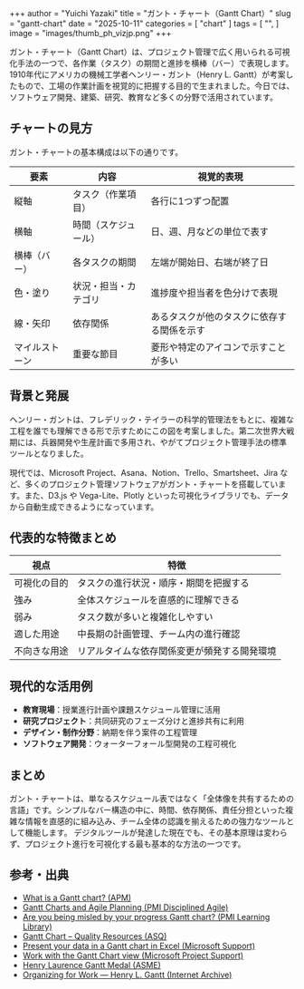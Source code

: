 +++
author = "Yuichi Yazaki"
title = "ガント・チャート（Gantt Chart）"
slug = "gantt-chart"
date = "2025-10-11"
categories = [
    "chart"
]
tags = [
    "",
]
image = "images/thumb_ph_vizjp.png"
+++

ガント・チャート（Gantt Chart）は、プロジェクト管理で広く用いられる可視化手法の一つで、各作業（タスク）の期間と進捗を横棒（バー）で表現します。1910年代にアメリカの機械工学者ヘンリー・ガント（Henry L. Gantt）が考案したもので、工場の作業計画を視覚的に把握する目的で生まれました。今日では、ソフトウェア開発、建築、研究、教育など多くの分野で活用されています。


<!--more-->

## チャートの見方

ガント・チャートの基本構成は以下の通りです。

| 要素 | 内容 | 視覚的表現 |
|------|------|-------------|
| 縦軸 | タスク（作業項目） | 各行に1つずつ配置 |
| 横軸 | 時間（スケジュール） | 日、週、月などの単位で表す |
| 横棒（バー） | 各タスクの期間 | 左端が開始日、右端が終了日 |
| 色・塗り | 状況・担当・カテゴリ | 進捗度や担当者を色分けで表現 |
| 線・矢印 | 依存関係 | あるタスクが他のタスクに依存する関係を示す |
| マイルストーン | 重要な節目 | 菱形や特定のアイコンで示すことが多い |



## 背景と発展

ヘンリー・ガントは、フレデリック・テイラーの科学的管理法をもとに、複雑な工程を誰でも理解できる形で示すためにこの図を考案しました。第二次世界大戦期には、兵器開発や生産計画で多用され、やがてプロジェクト管理手法の標準ツールとなりました。

現代では、Microsoft Project、Asana、Notion、Trello、Smartsheet、Jira など、多くのプロジェクト管理ソフトウェアがガント・チャートを搭載しています。また、D3.js や Vega-Lite、Plotly といった可視化ライブラリでも、データから自動生成できるようになっています。



## 代表的な特徴まとめ

| 視点 | 特徴 |
|------|------|
| 可視化の目的 | タスクの進行状況・順序・期間を把握する |
| 強み | 全体スケジュールを直感的に理解できる |
| 弱み | タスク数が多いと複雑化しやすい |
| 適した用途 | 中長期の計画管理、チーム内の進行確認 |
| 不向きな用途 | リアルタイムな依存関係変更が頻発する開発環境 |



## 現代的な活用例

- **教育現場**：授業進行計画や課題スケジュール管理に活用  
- **研究プロジェクト**：共同研究のフェーズ分けと進捗共有に利用  
- **デザイン・制作分野**：納期を伴う案件の工程管理  
- **ソフトウェア開発**：ウォーターフォール型開発の工程可視化  


## まとめ

ガント・チャートは、単なるスケジュール表ではなく「全体像を共有するための言語」です。シンプルなバー構造の中に、時間、依存関係、責任分担といった複雑な情報を直感的に組み込み、チーム全体の認識を揃えるための強力なツールとして機能します。
デジタルツールが発達した現在でも、その基本原理は変わらず、プロジェクト進行を可視化する最も基本的な方法の一つです。




## 参考・出典
- [What is a Gantt chart? (APM)](https://apm.org.uk/resources/find-a-resource/gantt-chart/)
- [Gantt Charts and Agile Planning (PMI Disciplined Agile)](https://www.pmi.org/disciplined-agile/agile/agilegantt)
- [Are you being misled by your progress Gantt chart? (PMI Learning Library)](https://www.pmi.org/learning/library/being-misled-progress-gantt-chart-4953)
- [Gantt Chart – Quality Resources (ASQ)](https://asq.org/quality-resources/gantt-chart)
- [Present your data in a Gantt chart in Excel (Microsoft Support)](https://support.microsoft.com/en-us/office/present-your-data-in-a-gantt-chart-in-excel-f8910ab4-ceda-4521-8207-f0fb34d9e2b6)
- [Work with the Gantt Chart view (Microsoft Project Support)](https://support.microsoft.com/en-us/office/work-with-the-gantt-chart-view-0e84efa4-78ce-4cd1-baed-5159a55f78b4)
- [Henry Laurence Gantt Medal (ASME)](https://www.asme.org/about-asme/honors-awards/achievement-awards/henry-laurence-gantt-medal)
- [Organizing for Work — Henry L. Gantt (Internet Archive)](https://archive.org/details/organizingforwo00gantgoog)
